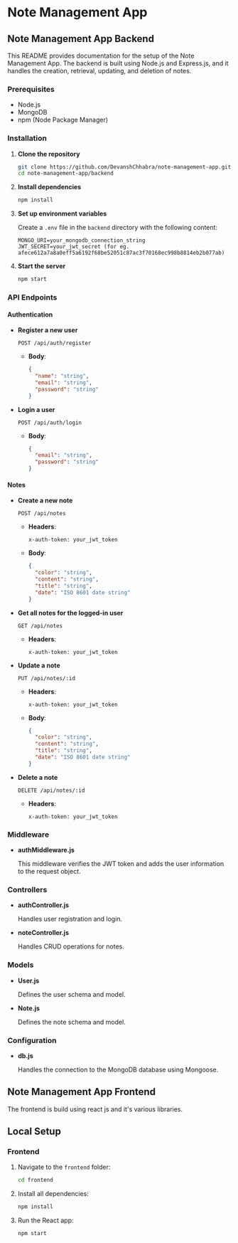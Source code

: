 # Note Management App

## Note Management App Backend

This README provides documentation for the setup of the Note Management App. The backend is built using Node.js and Express.js, and it handles the creation, retrieval, updating, and deletion of notes.

### Prerequisites

- Node.js
- MongoDB
- npm (Node Package Manager)

### Installation

1. **Clone the repository**

    ```sh
    git clone https://github.com/DevanshChhabra/note-management-app.git
    cd note-management-app/backend
    ```

2. **Install dependencies**

    ```sh
    npm install
    ```

3. **Set up environment variables**

    Create a `.env` file in the `backend` directory with the following content:

    ```
    MONGO_URI=your_mongodb_connection_string
    JWT_SECRET=your_jwt_secret (for eg. afece612a7a8a0eff5a6192f68be52051c87ac3f70168ec998b8814eb2b077ab)
    ```

4. **Start the server**

    ```sh
    npm start
    ```


### API Endpoints

#### Authentication

- **Register a new user**

    ```http
    POST /api/auth/register
    ```

    - **Body**:
        ```json
        {
          "name": "string",
          "email": "string",
          "password": "string"
        }
        ```

- **Login a user**

    ```http
    POST /api/auth/login
    ```

    - **Body**:
        ```json
        {
          "email": "string",
          "password": "string"
        }
        ```

#### Notes

- **Create a new note**

    ```http
    POST /api/notes
    ```

    - **Headers**:
        ```http
        x-auth-token: your_jwt_token
        ```

    - **Body**:
        ```json
        {
          "color": "string",
          "content": "string",
          "title": "string",
          "date": "ISO 8601 date string"
        }
        ```

- **Get all notes for the logged-in user**

    ```http
    GET /api/notes
    ```

    - **Headers**:
        ```http
        x-auth-token: your_jwt_token
        ```

- **Update a note**

    ```http
    PUT /api/notes/:id
    ```

    - **Headers**:
        ```http
        x-auth-token: your_jwt_token
        ```

    - **Body**:
        ```json
        {
          "color": "string",
          "content": "string",
          "title": "string",
          "date": "ISO 8601 date string"
        }
        ```

- **Delete a note**

    ```http
    DELETE /api/notes/:id
    ```

    - **Headers**:
        ```http
        x-auth-token: your_jwt_token
        ```

### Middleware

- **authMiddleware.js**

    This middleware verifies the JWT token and adds the user information to the request object.

### Controllers

- **authController.js**

    Handles user registration and login.

- **noteController.js**

    Handles CRUD operations for notes.

### Models

- **User.js**

    Defines the user schema and model.

- **Note.js**

    Defines the note schema and model.

### Configuration

- **db.js**

    Handles the connection to the MongoDB database using Mongoose.



##


## Note Management App Frontend

The frontend is build using react js and it's various libraries.

## Local Setup

### Frontend

1. Navigate to the `frontend` folder:

    ```sh
    cd frontend
    ```

2. Install all dependencies:

    ```sh
    npm install
    ```

3. Run the React app:

    ```sh
    npm start
    ```